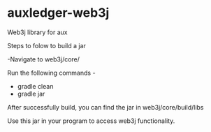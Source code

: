 # auxledger-web3j
Web3j library for aux

Steps to folow to build a jar

-Navigate to web3j/core/

Run the following commands -
- gradle clean
- gradle jar

After successfully build, you can find the jar in web3j/core/build/libs

Use this jar in your program to access web3j functionality.
